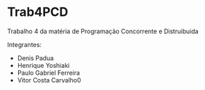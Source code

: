 # Trab4PCD
Trabalho 4 da matéria de Programação Concorrente e Distruibuida

Integrantes:
- Denis Padua
- Henrique Yoshiaki
- Paulo Gabriel Ferreira
- Vitor Costa Carvalho0
